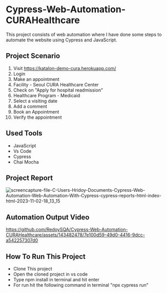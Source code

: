 # Cypress-Web-Automation-CURAHealthcare
  This project consists of web automation where I have done some steps to automate the website using Cypress and JavaScript.
## Project Scenario
   1. Visit https://katalon-demo-cura.herokuapp.com/
   2. Login
   3. Make an appointment
   4. Facility - Seoul CURA Healthcare Center
   5. Check on "Apply for hospital readmission"
   6. Healthcare Program - Medicaid
   7. Select a visiting date
   8. Add a comment
   7. Book an Appointment
   8. Verify the appointment
## Used Tools
   - JavaScript
   - Vs Code
   - Cypress
   - Chai Mocha
## Project Report
   ![screencapture-file-C-Users-Hridoy-Documents-Cypress-Web-Automation-Web-Automation-With-Cypress-cypress-reports-html-index-html-2023-11-02-18_13_15](https://github.com/RedoySQA/Cypress-Web-Automation-CURAHealthcare/assets/143482478/665b71a4-5c96-4433-90b2-804d2920ba51)
## Automation Output Video
   https://github.com/RedoySQA/Cypress-Web-Automation-CURAHealthcare/assets/143482478/7e100d59-49d0-4416-9dcc-a542257307d0
## How To Run This Project
   - Clone This project
   - Open the cloned project in vs code
   - Type npm install in terminal and hit enter
   - For run hit the following command in terminal "npx cypress run"


   
     
